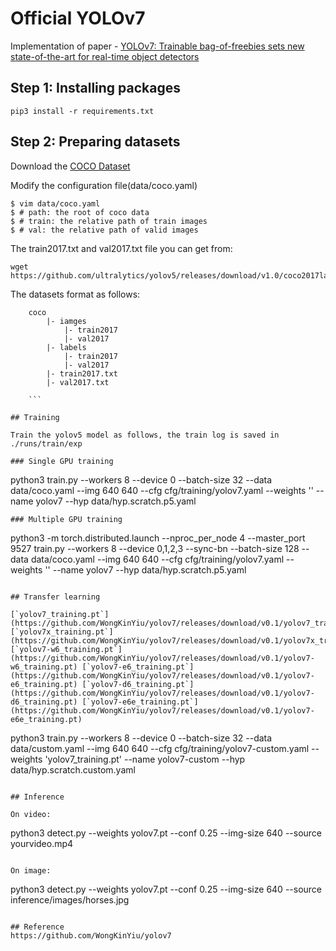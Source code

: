 # Official YOLOv7

Implementation of paper - [YOLOv7: Trainable bag-of-freebies sets new state-of-the-art for real-time object detectors](https://arxiv.org/abs/2207.02696)

## Step 1: Installing packages
```
pip3 install -r requirements.txt
```

## Step 2: Preparing datasets
Download the [COCO Dataset](https://cocodataset.org/#home) 

Modify the configuration file(data/coco.yaml)
```
$ vim data/coco.yaml
$ # path: the root of coco data
$ # train: the relative path of train images
$ # val: the relative path of valid images
```
The train2017.txt and val2017.txt file you can get from:
```
wget https://github.com/ultralytics/yolov5/releases/download/v1.0/coco2017labels.zip
```
The datasets format as follows:
```
    coco
        |- iamges
            |- train2017
            |- val2017
        |- labels
            |- train2017
            |- val2017
        |- train2017.txt
        |- val2017.txt

    ```

## Training

Train the yolov5 model as follows, the train log is saved in ./runs/train/exp

### Single GPU training
```
python3 train.py --workers 8 --device 0 --batch-size 32 --data data/coco.yaml --img 640 640 --cfg cfg/training/yolov7.yaml --weights '' --name yolov7 --hyp data/hyp.scratch.p5.yaml
```
### Multiple GPU training
```
python3 -m torch.distributed.launch --nproc_per_node 4 --master_port 9527 train.py --workers 8 --device 0,1,2,3 --sync-bn --batch-size 128 --data data/coco.yaml --img 640 640 --cfg cfg/training/yolov7.yaml --weights '' --name yolov7 --hyp data/hyp.scratch.p5.yaml
```

## Transfer learning

[`yolov7_training.pt`](https://github.com/WongKinYiu/yolov7/releases/download/v0.1/yolov7_training.pt) [`yolov7x_training.pt`](https://github.com/WongKinYiu/yolov7/releases/download/v0.1/yolov7x_training.pt) [`yolov7-w6_training.pt`](https://github.com/WongKinYiu/yolov7/releases/download/v0.1/yolov7-w6_training.pt) [`yolov7-e6_training.pt`](https://github.com/WongKinYiu/yolov7/releases/download/v0.1/yolov7-e6_training.pt) [`yolov7-d6_training.pt`](https://github.com/WongKinYiu/yolov7/releases/download/v0.1/yolov7-d6_training.pt) [`yolov7-e6e_training.pt`](https://github.com/WongKinYiu/yolov7/releases/download/v0.1/yolov7-e6e_training.pt)

```
python3 train.py --workers 8 --device 0 --batch-size 32 --data data/custom.yaml --img 640 640 --cfg cfg/training/yolov7-custom.yaml --weights 'yolov7_training.pt' --name yolov7-custom --hyp data/hyp.scratch.custom.yaml
```

## Inference

On video:
```
python3 detect.py --weights yolov7.pt --conf 0.25 --img-size 640 --source yourvideo.mp4
```

On image:
```
python3 detect.py --weights yolov7.pt --conf 0.25 --img-size 640 --source inference/images/horses.jpg
```

## Reference
https://github.com/WongKinYiu/yolov7